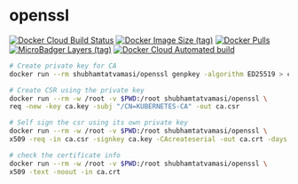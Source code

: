 # openssl

[![Docker Cloud Build Status](https://img.shields.io/docker/cloud/build/shubhamtatvamasi/openssl)](https://hub.docker.com/r/shubhamtatvamasi/openssl)
[![Docker Image Size (tag)](https://img.shields.io/docker/image-size/shubhamtatvamasi/openssl/latest)](https://hub.docker.com/r/shubhamtatvamasi/openssl)
[![Docker Pulls](https://img.shields.io/docker/pulls/shubhamtatvamasi/openssl)](https://hub.docker.com/r/shubhamtatvamasi/openssl)
[![MicroBadger Layers (tag)](https://img.shields.io/microbadger/layers/shubhamtatvamasi/openssl/latest)](https://hub.docker.com/r/shubhamtatvamasi/openssl)
[![Docker Cloud Automated build](https://img.shields.io/docker/cloud/automated/shubhamtatvamasi/openssl)](https://hub.docker.com/r/shubhamtatvamasi/openssl)


```bash
# Create private key for CA
docker run --rm shubhamtatvamasi/openssl genpkey -algorithm ED25519 > ca.key

# Create CSR using the private key
docker run --rm -w /root -v $PWD:/root shubhamtatvamasi/openssl \
req -new -key ca.key -subj "/CN=KUBERNETES-CA" -out ca.csr

# Self sign the csr using its own private key
docker run --rm -w /root -v $PWD:/root shubhamtatvamasi/openssl \
x509 -req -in ca.csr -signkey ca.key -CAcreateserial -out ca.crt -days 1000

# check the certificate info
docker run --rm -w /root -v $PWD:/root shubhamtatvamasi/openssl \
x509 -text -noout -in ca.crt
```
